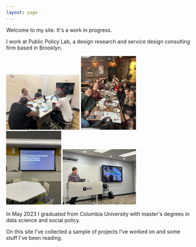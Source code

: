 ```yaml
---
layout: page
---
```


Welcome to my site. It's a work in progress. 

I work at Public Policy Lab, a design research and service design consulting firm based in Brooklyn. 

<p float="left">
  <img src="IMG_4897.jpg" alt="PPL
  photo" width="200"/>
  <img src="IMG_7858.JPG" alt="PPL
  photo 2" width="150"/>
   <img src="IMG_9508.JPG" alt="PPL
  photo 3 " width="150"/>
  <img src="IMG_7610%20(1).jpeg" alt="PPL photo 4 " width="200"/>
</p>

In May 2023 I graduated from Columbia University with master's degrees in data science and social policy. 

On this site I've collected a sample of projects I've worked on and some stuff I've been reading. 

